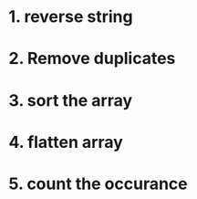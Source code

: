 # 1. reverse string
# 2. Remove duplicates
# 3. sort the array
# 4. flatten array
# 5. count the occurance
#